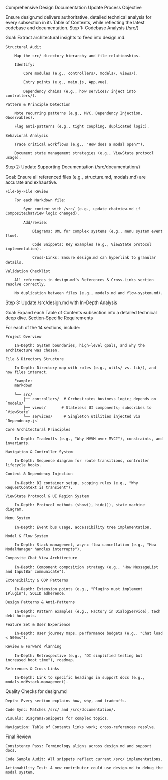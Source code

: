 Comprehensive Design Documentation Update Process
Objective

Ensure design.md delivers authoritative, detailed technical analysis for every subsection in its Table of Contents, while reflecting the latest codebase and documentation.
Step 1: Codebase Analysis (/src/)

Goal: Extract architectural insights to feed into design.md.

    Structural Audit

        Map the src/ directory hierarchy and file relationships.

        Identify:

            Core modules (e.g., controllers/, models/, views/).

            Entry points (e.g., main.js, App.vue).

            Dependency chains (e.g., how services/ inject into controllers/).

    Pattern & Principle Detection

        Note recurring patterns (e.g., MVC, Dependency Injection, Observables).

        Flag anti-patterns (e.g., tight coupling, duplicated logic).

    Behavioral Analysis

        Trace critical workflows (e.g., "How does a modal open?").

        Document state management strategies (e.g., ViewState protocol usage).

Step 2: Update Supporting Documentation (/src/documentation/)

Goal: Ensure all referenced files (e.g., structure.md, modals.md) are accurate and exhaustive.

    File-by-File Review

        For each Markdown file:

            Sync content with /src/ (e.g., update chatview.md if CompositeChatView logic changed).

            Add/revise:

                Diagrams: UML for complex systems (e.g., menu system event flow).

                Code Snippets: Key examples (e.g., ViewState protocol implementation).

                Cross-Links: Ensure design.md can hyperlink to granular details.

    Validation Checklist

        All references in design.md’s References & Cross-Links section resolve correctly.

        No duplication between files (e.g., modals.md and flow-system.md).

Step 3: Update /src/design.md with In-Depth Analysis

Goal: Expand each Table of Contents subsection into a detailed technical deep dive.
Section-Specific Requirements

For each of the 14 sections, include:

    Project Overview

        In-Depth: System boundaries, high-level goals, and why the architecture was chosen.

    File & Directory Structure

        In-Depth: Directory map with roles (e.g., utils/ vs. lib/), and how files interact.

        Example:
        markdown

        └── src/
            ├── controllers/  # Orchestrates business logic; depends on `models/`
            ├── views/       # Stateless UI components; subscribes to `ViewState`
            └── services/     # Singleton utilities injected via `Dependency.js`

    Core Architectural Principles

        In-Depth: Tradeoffs (e.g., "Why MVVM over MVC?"), constraints, and invariants.

    Navigation & Controller System

        In-Depth: Sequence diagram for route transitions, controller lifecycle hooks.

    Context & Dependency Injection

        In-Depth: DI container setup, scoping rules (e.g., "Why RequestContext is transient").

    ViewState Protocol & UI Region System

        In-Depth: Protocol methods (show(), hide()), state machine diagram.

    Menu System

        In-Depth: Event bus usage, accessibility tree implementation.

    Modal & Flow System

        In-Depth: Stack management, async flow cancellation (e.g., "How ModalManager handles interrupts").

    Composite Chat View Architecture

        In-Depth: Component composition strategy (e.g., "How MessageList and InputBar communicate").

    Extensibility & OOP Patterns

        In-Depth: Extension points (e.g., "Plugins must implement IPlugin"), SOLID adherence.

    Design Patterns & Anti-Patterns

        In-Depth: Pattern examples (e.g., Factory in DialogService), tech debt hotspots.

    Feature Set & User Experience

        In-Depth: User journey maps, performance budgets (e.g., "Chat load < 500ms").

    Review & Forward Planning

        In-Depth: Retrospective (e.g., "DI simplified testing but increased boot time"), roadmap.

    References & Cross-Links

        In-Depth: Link to specific headings in support docs (e.g., modals.md#stack-management).

Quality Checks for design.md

    Depth: Every section explains how, why, and tradeoffs.

    Code Sync: Matches /src/ and /src/documentation/.

    Visuals: Diagrams/Snippets for complex topics.

    Navigation: Table of Contents links work; cross-references resolve.

Final Review

    Consistency Pass: Terminology aligns across design.md and support docs.

    Code Sample Audit: All snippets reflect current /src/ implementations.

    Actionability Test: A new contributor could use design.md to debug the modal system.
